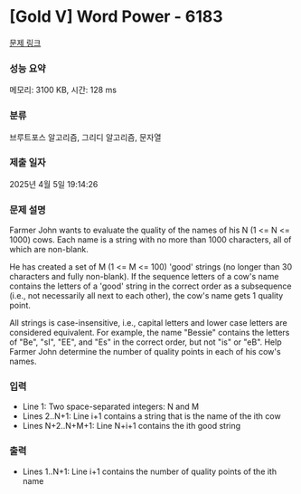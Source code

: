 # [Gold V] Word Power - 6183 

[문제 링크](https://www.acmicpc.net/problem/6183) 

### 성능 요약

메모리: 3100 KB, 시간: 128 ms

### 분류

브루트포스 알고리즘, 그리디 알고리즘, 문자열

### 제출 일자

2025년 4월 5일 19:14:26

### 문제 설명

<p>Farmer John wants to evaluate the quality of the names of his N (1 <= N <= 1000) cows. Each name is a string with no more than 1000 characters, all of which are non-blank.</p>

<p>He has created a set of M (1 <= M <= 100) 'good' strings (no longer than 30 characters and fully non-blank). If the sequence letters of a cow's name contains the letters of a 'good' string in the correct order as a subsequence (i.e., not necessarily all next to each other), the cow's name gets 1 quality point.</p>

<p>All strings is case-insensitive, i.e., capital letters and lower case letters are considered equivalent.  For example, the name "Bessie" contains the letters of "Be", "sI", "EE", and "Es" in the correct order, but not "is" or "eB". Help Farmer John determine the number of quality points in each of his cow's names.</p>

### 입력 

 <ul>
	<li>Line 1: Two space-separated integers: N and M</li>
	<li>Lines 2..N+1: Line i+1 contains a string that is the name of the ith cow</li>
	<li>Lines N+2..N+M+1: Line N+i+1 contains the ith good string</li>
</ul>

<p> </p>

### 출력 

 <ul>
	<li>Lines 1..N+1: Line i+1 contains the number of quality points of the ith name</li>
</ul>

